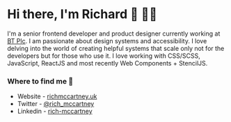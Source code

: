 # Hi there, I'm Richard 👋 👨‍💻
I'm a senior frontend developer and product designer currently working at <a href='https://bt.com'>BT Plc</a>. I am passionate about design systems and accessibility. I love delving into the world of creating helpful systems that scale only not for the developers but for those who use it. I love working with CSS/SCSS, JavaScript, ReactJS and most recently Web Components + StencilJS.

### Where to find me 📌
- Website - [richmccartney.uk](https://richmccartney.uk)
- Twitter - [@rich_mccartney](https://twitter.com/rich_mccartney)
- Linkedin - [rich-mccartney](https://www.linkedin.com/in/rich-mccartney)
